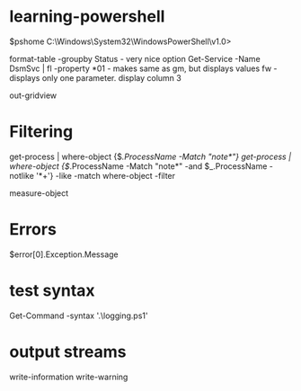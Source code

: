 # learning-powershell

$pshome C:\Windows\System32\WindowsPowerShell\v1.0>


format-table -groupby Status - very nice option
Get-Service -Name DsmSvc | fl -property *01  - makes same as gm, but displays values
fw - displays only one parameter. display column 3

out-gridview

# Filtering
 get-process | where-object {$_.ProcessName -Match "note*"}
 get-process | where-object {$_.ProcessName -Match "note*" -and $_.ProcessName -notlike '*+'}
-like
-match
where-object -filter

measure-object


# Errors
$error[0].Exception.Message


# test syntax
Get-Command -syntax '.\logging.ps1'

# output streams
write-information
write-warning
